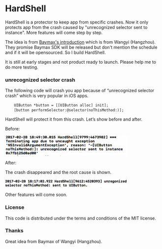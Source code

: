 # HardShell

HardShell is a protector to keep app from specific crashes. Now it only protects app from the crash caused by "unrecognized selector sent to instance". More features will come step by step.

The idea is from [Baymax's introduction](https://neyoufan.github.io/2017/01/13/ios/BayMax_HTSafetyGuard/) which is from Wangyi (Hangzhou). They promise Baymax SDK will be released but don't mention the schedule and if it will be opensourced. So I build HardShell.

It is still at early stages and not product ready to launch. Please help me to do more testing.  

### unrecognized selector crash

The following code will crash you app because of “unrecognized selector crash” which is very popular in iOS apps.

```
    UIButton *button = [[UIButton alloc] init];
    [button performSelector:@selector(noThisMethod:)];
```

HardShell will protect it from this crash. Let’s show before and after.

Before:

<img src="Screenshots/Before.png" align="center" height="66" width="400">

After:

The crash disappeared and the root cause is shown.

<img src="Screenshots/After.png" align="center" height="28" width="400">

Other features will come soon.

### License

This code is distributed under the terms and conditions of the MIT license.

### Thanks

Great idea from Baymax of Wangyi (Hangzhou).
